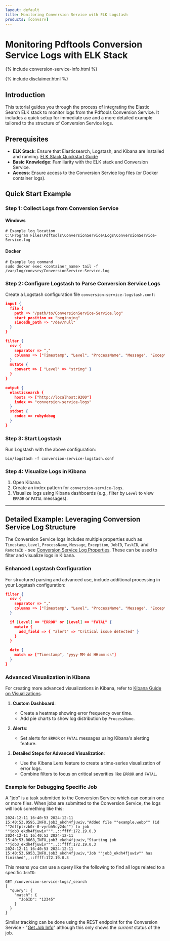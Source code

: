 ```yaml
---
layout: default
title: Monitoring Conversion Service with ELK Logstash
products: [convsrv]
---
```


# Monitoring Pdftools Conversion Service Logs with ELK Stack

{% include conversion-service-info.html %}

{% include disclaimer.html %}

## Introduction

This tutorial guides you through the process of integrating the Elastic Search ELK stack to monitor logs from the Pdftools Conversion Service. It includes a quick setup for immediate use and a more detailed example tailored to the structure of Conversion Service logs.

## Prerequisites

- **ELK Stack**: Ensure that Elasticsearch, Logstash, and Kibana are installed and running. [ELK Stack Quickstart Guide](https://www.elastic.co/guide/en/elastic-stack-get-started/current/get-started-elastic-stack.html)
- **Basic Knowledge**: Familiarity with the ELK stack and Conversion Service.
- **Access**: Ensure access to the Conversion Service log files (or Docker container logs).

## Quick Start Example

### Step 1: Collect Logs from Conversion Service

#### Windows
```shell
# Example log location
C:\Program Files\Pdftools\ConversionService\Logs\ConversionService-Service.log
```

#### Docker
```shell
# Example log command
sudo docker exec <container_name> tail -f /var/log/convsrv/ConversionService-Service.log
```

### Step 2: Configure Logstash to Parse Conversion Service Logs

Create a Logstash configuration file `conversion-service-logstash.conf`:

```json
input {
  file {
    path => "/path/to/ConversionService-Service.log"
    start_position => "beginning"
    sincedb_path => "/dev/null"
  }
}

filter {
  csv {
    separator => ","
    columns => ["Timestamp", "Level", "ProcessName", "Message", "Exception", "JobID", "TaskID", "RemoteID"]
  }
  mutate {
    convert => { "Level" => "string" }
  }
}

output {
  elasticsearch {
    hosts => ["http://localhost:9200"]
    index => "conversion-service-logs"
  }
  stdout {
    codec => rubydebug
  }
}
```

### Step 3: Start Logstash
Run Logstash with the above configuration:

```shell
bin/logstash -f conversion-service-logstash.conf
```

### Step 4: Visualize Logs in Kibana

1. Open Kibana.
2. Create an index pattern for `conversion-service-logs`.
3. Visualize logs using Kibana dashboards (e.g., filter by `Level` to view `ERROR` or `FATAL` messages).

---

## Detailed Example: Leveraging Conversion Service Log Structure

The Conversion Service logs includes multiple properties such as `Timestamp`, `Level`, `ProcessName`, `Message`, `Exception`, `JobID`, `TaskID`, and `RemoteID` - see <a href="https://www.pdftools.com/docs/conversion-service/monitor/service-log/#log-properties">Conversion Service Log Properties</a>. These can be used to filter and visualize logs in Kibana.

### Enhanced Logstash Configuration

For structured parsing and advanced use, include additional processing in your Logstash configuration:

```json
filter {
  csv {
    separator => ","
    columns => ["Timestamp", "Level", "ProcessName", "Message", "Exception", "JobID", "TaskID", "RemoteID"]
  }

  if [Level] == "ERROR" or [Level] == "FATAL" {
    mutate {
      add_field => { "alert" => "Critical issue detected" }
    }
  }

  date {
    match => ["Timestamp", "yyyy-MM-dd HH:mm:ss"]
  }
}
```

### Advanced Visualization in Kibana

For creating more advanced visualizations in Kibana, refer to [Kibana Guide on Visualizations](https://www.elastic.co/guide/en/kibana/current/dashboard.html).

1. **Custom Dashboard**:
   - Create a heatmap showing error frequency over time.
   - Add pie charts to show log distribution by `ProcessName`.

2. **Alerts**:
   - Set alerts for `ERROR` or `FATAL` messages using Kibana's alerting feature.

3. **Detailed Steps for Advanced Visualization**:
   - Use the Kibana Lens feature to create a time-series visualization of error logs.
   - Combine filters to focus on critical severities like `ERROR` and `FATAL`.

### Example for Debugging Specific Job

A "job" is a task submitted to the Conversion Service which can contain one or more files. When jobs are submitted to the Conversion Service, the logs will look something like this:

```log
2024-12-11 16:40:53 2024-12-11 15:40:53.0595,INFO,job3_ekdh4fjuwiv,"Added file ""example.webp"" (id ""2dffplrzb0r-0-vyrbh5cy24q"") to job ""job3_ekdh4fjuwiv""",,::ffff:172.19.0.3
2024-12-11 16:40:53 2024-12-11 15:40:53.0668,INFO,job3_ekdh4fjuwiv,"Starting job ""job3_ekdh4fjuwiv""",,::ffff:172.19.0.3
2024-12-11 16:40:53 2024-12-11 15:40:53.6953,INFO,job3_ekdh4fjuwiv,"Job ""job3_ekdh4fjuwiv"" has finished",,::ffff:172.19.0.3
```

This means you can use a query like the following to find all logs related to a specific `JobID`:
```shell
GET /conversion-service-logs/_search
{
  "query": {
    "match": {
      "JobID": "12345"
    }
  }
}
```

Similar tracking can be done using the REST endpoint for the Conversion Service - "<a href="https://www.pdftools.com/docs/conversion-service/api/advanced-api/get-job-info/">Get Job Info</a>" although this only shows the _current_ status of the job.